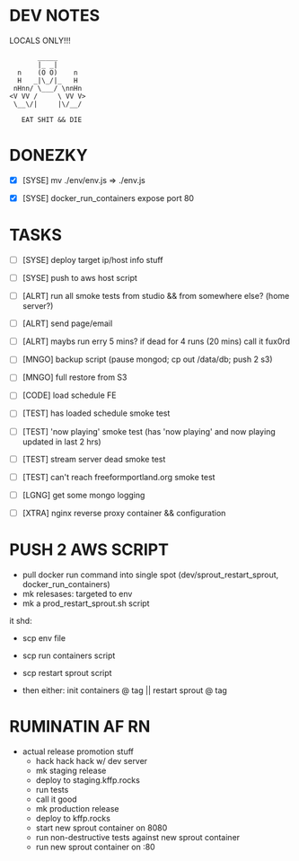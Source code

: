 # DEV NOTES
LOCALS ONLY!!!

           _____
           |_ _|
      n    (O O)    n
      H   _|\_/|_   H
     nHnn/ \___/ \nnHn
    <V VV /     \ VV V>
     \__\/|     |\/__/

	   EAT SHIT && DIE

# DONEZKY

- [X] [SYSE] mv ./env/env.js => ./env.js
- [X] [SYSE] docker_run_containers expose port 80


# TASKS

- [ ] [SYSE] deploy target ip/host info stuff
- [ ] [SYSE] push to aws host script
- [ ] [ALRT] run all smoke tests from studio && from somewhere else? (home server?)
- [ ] [ALRT] send page/email
- [ ] [ALRT] maybs run erry 5 mins? if dead for 4 runs (20 mins) call it fux0rd
- [ ] [MNGO] backup script (pause mongod; cp out /data/db; push 2 s3)
- [ ] [MNGO] full restore from S3
- [ ] [CODE] load schedule FE
- [ ] [TEST] has loaded schedule smoke test
- [ ] [TEST] 'now playing' smoke test (has 'now playing' and now playing updated in last 2 hrs)
- [ ] [TEST] stream server dead smoke test
- [ ] [TEST] can't reach freeformportland.org smoke test
- [ ] [LGNG] get some mongo logging
- [ ] [XTRA] nginx reverse proxy container && configuration


# PUSH 2 AWS SCRIPT

- pull docker run command into single spot (dev/sprout_restart_sprout, docker_run_containers)
- mk relesases: targeted to env
- mk a prod_restart_sprout.sh script

it shd:

- scp env file
- scp run containers script
- scp restart sprout script

- then either: init containers @ tag || restart sprout @ tag


# RUMINATIN AF RN

- actual release promotion stuff
  - hack hack hack w/ dev server
  - mk staging release
  - deploy to staging.kffp.rocks
  - run tests
  - call it good
  - mk production release
  - deploy to kffp.rocks
  - start new sprout container on 8080
  - run non-destructive tests against new sprout container
  - run new sprout container on :80
